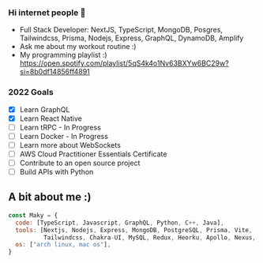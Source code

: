 ### Hi internet people 👋
- Full Stack Developer: NextJS, TypeScript, MongoDB, Posgres, Tailwindcss, Prisma, Nodejs, Express, GraphQL, DynamoDB, Amplify
- Ask me about my workout routine :)
- My programming playlist :) https://open.spotify.com/playlist/5qS4k4o1Nv63BXYw6BC29w?si=8b0df14856ff4891

### 2022 Goals
- [x] Learn GraphQL
- [x] Learn React Native
- [ ] Learn tRPC - In Progress
- [ ] Learn Docker - In Progress
- [ ] Learn more about WebSockets
- [ ] AWS Cloud Practitioner Essentials Certificate
- [ ] Contribute to an open source project
- [ ] Build APIs with Python

## A bit about me :)

```javascript
const Maky = {
  code: [TypeScript, Javascript, GraphQL, Python, C++, Java],
  tools: [Nextjs, Nodejs, Express, MongoDB, PostgreSQL, Prisma, Vite, 
          Tailwindcss, Chakra-UI, MySQL, Redux, Heorku, Apollo, Nexus, DynamoDB, Amplify],
  os: ["arch linux, mac os"],
}
```
<!--
<a href="https://github.com/anuraghazra/github-readme-stats">
  
  <img align="right" src="https://github-readme-stats.vercel.app/api?username=makyfj&show_icons=true&theme=onedark" />
  
</a>

[![Top Langs](https://github-readme-stats.vercel.app/api/top-langs/?username=makyfj&show_icons=true&theme=onedark&hide=lua,c,vim%20script,html,shell)](https://github.com/anuraghazra/github-readme-stats)
-->


<!--
**makyfj/makyfj** is a ✨ _special_ ✨ repository because its `README.md` (this file) appears on your GitHub profile.

Here are some ideas to get you started:

- 🔭 I’m currently working on ...
- 🌱 I’m currently learning ...
- 👯 I’m looking to collaborate on ...
- 🤔 I’m looking for help with ...
- 💬 Ask me about ...
- 📫 How to reach me: ...
- 😄 Pronouns: ...
- ⚡ Fun fact: ...
-->
